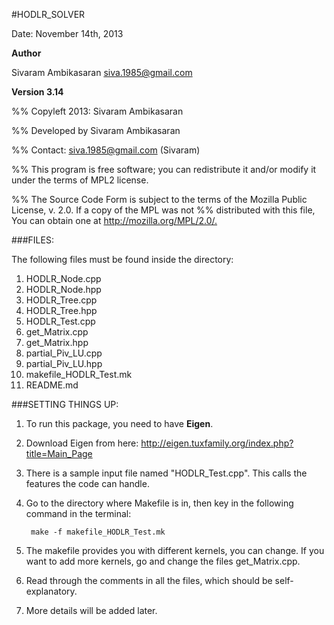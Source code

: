 #HODLR_SOLVER  

Date: November 14th, 2013

**Author**

Sivaram Ambikasaran <siva.1985@gmail.com>

**Version 3.14**

%% Copyleft 2013: Sivaram Ambikasaran

%% Developed by Sivaram Ambikasaran

%% Contact: <siva.1985@gmail.com> (Sivaram)

%% This program is free software; you can redistribute it and/or modify it under the terms of MPL2 license.

%% The Source Code Form is subject to the terms of the Mozilla Public License, v. 2.0. If a copy of the MPL was not %% distributed with this file, You can obtain one at <http://mozilla.org/MPL/2.0/.>  

###FILES:

The following files must be found inside the directory:

1. HODLR_Node.cpp
2. HODLR_Node.hpp
3. HODLR_Tree.cpp
4. HODLR_Tree.hpp
5. HODLR_Test.cpp
6. get_Matrix.cpp
7. get_Matrix.hpp
8. partial_Piv_LU.cpp
9. partial_Piv_LU.hpp
10. makefile_HODLR_Test.mk
11. README.md

###SETTING THINGS UP:

1. To run this package, you need to have **Eigen**.

2. Download Eigen from here: <http://eigen.tuxfamily.org/index.php?title=Main_Page>

3. There is a sample input file named "HODLR_Test.cpp". This calls the features the code can handle.

4. Go to the directory where Makefile is in, then key in the following command in the terminal:

		make -f makefile_HODLR_Test.mk

5. The makefile provides you with different kernels, you can change. If you want to add more kernels, go and change the files get_Matrix.cpp.

6. Read through the comments in all the files, which should be self-explanatory.

7. More details will be added later.